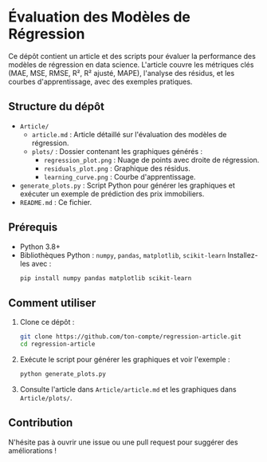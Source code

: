 # Évaluation des Modèles de Régression

Ce dépôt contient un article et des scripts pour évaluer la performance des modèles de régression en data science. L'article couvre les métriques clés (MAE, MSE, RMSE, R², R² ajusté, MAPE), l'analyse des résidus, et les courbes d'apprentissage, avec des exemples pratiques.

## Structure du dépôt

- `Article/`
  - `article.md` : Article détaillé sur l'évaluation des modèles de régression.
  - `plots/` : Dossier contenant les graphiques générés :
    - `regression_plot.png` : Nuage de points avec droite de régression.
    - `residuals_plot.png` : Graphique des résidus.
    - `learning_curve.png` : Courbe d'apprentissage.
- `generate_plots.py` : Script Python pour générer les graphiques et exécuter un exemple de prédiction des prix immobiliers.
- `README.md` : Ce fichier.

## Prérequis

- Python 3.8+
- Bibliothèques Python : `numpy`, `pandas`, `matplotlib`, `scikit-learn`
  Installez-les avec :
  ```bash
  pip install numpy pandas matplotlib scikit-learn
  ```

## Comment utiliser

1. Clone ce dépôt :
   ```bash
   git clone https://github.com/ton-compte/regression-article.git
   cd regression-article
   ```

2. Exécute le script pour générer les graphiques et voir l'exemple :
   ```bash
   python generate_plots.py
   ```

3. Consulte l'article dans `Article/article.md` et les graphiques dans `Article/plots/`.

## Contribution

N'hésite pas à ouvrir une issue ou une pull request pour suggérer des améliorations !